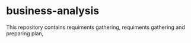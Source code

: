 # business-analysis 
This repository contains requiments gathering, requiments gathering and preparing plan, 
